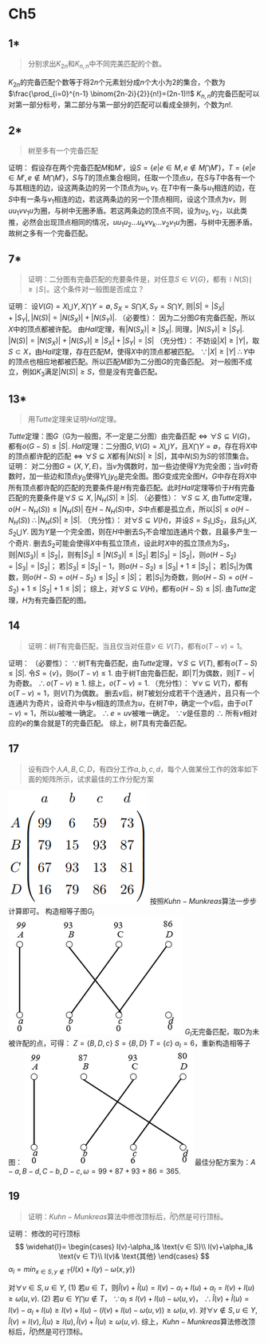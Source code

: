 # Ch5

## 1*
> 分别求出$K_{2n}$和$K_{n,n}$中不同完美匹配的个数。

$K_{2n}$的完备匹配个数等于将$2n$个元素划分成$n$个大小为2的集合，个数为
$\frac{\prod_{i=0}^{n-1} \binom{2n-2i}{2}}{n!}=(2n-1)!!$
$K_{n,n}$的完备匹配可以对第一部分标号，第二部分与第一部分的匹配可以看成全排列，个数为$n!$.





## 2*
>树至多有一个完备匹配

证明：
假设存在两个完备匹配$M$和$M‘$，设$S=\{e|e \in M, e \notin M \bigcap M'\}，T=\{e|e \in M', e \notin M \bigcap M'\}$，$S$与$T$的顶点集合相同，任取一个顶点$u$，在$S$与$T$中各有一个与其相连的边，设这两条边的另一个顶点为$u_1, v_1$. 在$T$中有一条与$u_1$相连的边，在$S$中有一条与$v_1$相连的边，若这两条边的另一个顶点相同，设这个顶点为$v$，则$uu_1vv_1u$为圈，与树中无圈矛盾。若这两条边的顶点不同，设为$u_2, v_2$，以此类推，必然会出现顶点相同的情况，$uu_1u_2...u_kvv_k...v_2v_1u$为圈，与树中无圈矛盾。
故树之多有一个完备匹配。





## 7*
>证明：二分图有完备匹配的充要条件是，对任意$S \in V\{G\}$，都有$\mid N(S) \mid \geq \mid S \mid$。这个条件对一般图是否成立？

证明：
设$V(G)=X \bigcup Y, X \bigcap Y=\emptyset, S_X=S \bigcap X, S_Y=S \bigcap Y$,
则$|S|=|S_X|+|S_Y|, |N(S)|=|N(S_X)|+|N(S_Y)|$.
（必要性）：
因为二分图$G$有完备匹配，所以$X$中的顶点都被许配。
由$Hall$定理，有$|N(S_X)| \geq |S_X|$. 同理，$|N(S_Y)| \geq |S_Y|$.
$|N(S)|=|N(S_X)|+|N(S_Y)| \geq |S_X|+|S_Y|=|S|$
（充分性）：
不妨设$|X| \geq |Y|$，取$S \subset X$，由$Hall$定理，存在匹配$M$，使得$X$中的顶点都被匹配。
$\because |X| \geq |Y|$
$\therefore Y$中的顶点也相应地都被匹配。所以匹配$M$即为二分图$G$的完备匹配。
对一般图不成立，例如$K_3$满足$|N(S)| \geq S$，但是没有完备匹配。





## 13*
>用$Tutte$定理来证明$Hall$定理。

$Tutte$定理：图$G$（G为一般图，不一定是二分图）由完备匹配$\Leftrightarrow \forall S \subseteq V(G)$，都有$o(G-S) \leq |S|$.
$Hall$定理：二分图$G, V(G)=X \bigcup Y$，且$X \bigcap Y=\emptyset$，存在将$X$中的顶点都许配的匹配$\Leftrightarrow \forall S \subseteq X$都有$|N(S)| \geq |S|$，其中$N(S)$为$S$的邻顶集合。
证明：
对二分图$G=(X,Y,E)$，当$v$为偶数时，加一些边使得$Y$为完全图；当$v$时奇数时，加一些边和顶点$y_0$使得$Y \bigcup y_0$是完全图。图$G$变成完全图$H$，$G$中存在将$X$中所有顶点都许配的匹配的充要条件是$H$有完备匹配。此时$Hall$定理等价于$H$有完备匹配的充要条件是$\forall S \subseteq X, |N_H(S)| \geq |S|$.
（必要性）：
$\forall S \subseteq X$, 由$Tutte$定理，$o(H-N_H(S)) \leq |N_H(S)|$
在$H-N_H(S)$中，$S$中点都是孤立点，所以$|S| \leq o(H-N_H(S))$
$\therefore |N_H(S)| \geq |S|$.
（充分性）：
对$\forall S \subseteq V(H)$，并设$S=S_1 \bigcup S_2$，且$S_1 \bigcup X, S_2 \bigcup Y$.
因为$Y$是一个完全图，则在$H$中删去$S_1$不会增加连通片个数，且最多产生一个奇片. 删去$S_2$可能会使得$X$中有孤立顶点，设此时$X$中的孤立顶点为$S_3$，则$|N(S_3)| \leq |S_2|$，则有$|S_3| \leq |N(S_3)| \leq |S_2|$
若$|S_3|=|S_2|$，则$o(H-S_2)=|S_3|=|S_2|$；
若$|S_3| \leq |S_2|-1$，则$o(H-S_2) \leq |S_3|+1 \leq |S_2|$；
若$|S_1|$为偶数，则$o(H-S)=o(H-S_2) \leq |S_2| \leq |S|$；
若$|S_1|$为奇数，则$o(H-S)=o(H-S_2)+1 \leq |S_2|+1 \leq |S|$；
综上，对$\forall S \subseteq V(H)$，都有$o(H-S) \leq |S|$. 由$Tutte$定理，$H$为有完备匹配的图。





## 14
>证明：树$T$有完备匹配，当且仅当对任意$v \in V(T)$，都有$o(T-v)=1$。

证明：
（必要性）：
$\because$树T有完备匹配，由$Tutte$定理，$\forall S \subseteq V(T)$, 都有$o(T-S) \leq |S|$.
令$S=\{v\}$，则$o(T-v) \leq 1$.
由于树T由完备匹配，即$|T|$为偶数，则$|T-v|$为奇数。
$\therefore o(T-v) \geq 1$.
综上，$o(T-v)=1$.
（充分性）：
$\forall v \subseteq V(T)$，都有$o(T-v)=1$，则$V(T)$为偶数。
删去$v$后，树$T$被划分成若干个连通片，且只有一个连通片为奇片，设奇片中与$v$相连的顶点为$u$，在树$T$中，确定一个$v$后，由于$o(T-v)=1$，所以$u$被唯一确定。
$\therefore e=uv$被唯一确定。
$\because v$是任意的
$\therefore$ 所有$v$相对应的$e$的集合就是T的完备匹配。
综上，树$T$具有完备匹配。





## 17
>设有四个人$A, B, C, D$，有四分工作$a, b, c, d$，每个人做某份工作的效率如下面的矩阵所示，试求最佳的工作分配方案

![Ch5-17-1](./images/Ch5-17-1.png)
按照$Kuhn-Munkreas$算法一步步计算即可。
构造相等子图$G_l$
![Ch5-17-2](./images/Ch5-17-2.png)
$G_l$无完备匹配，取D为未被许配的点，可得：
$Z=\{B, D, c\}$
$S=\{B, D\}$
$T=\{c\}$
$\alpha_l=6$，重新构造相等子图：
![Ch5-17-3](./images/Ch5-17-3.png)
最佳分配方案为：$A-a, B-d, C-b, D-c, \omega=99+87+93+86=365$.





## 19
>证明：$Kuhn-Munkreas$算法中修改顶标后，$\widehat{l}$仍然是可行顶标。

证明：
修改的可行顶标
$$
\widehat{l}=
\begin{cases}
l(v)-\alpha_l& \text{v ∈ S}\\
l(v)+\alpha_l& \text{v ∈ T}\\
l(v)& \text{其他}
\end{cases}
$$
$\alpha_l = min_{x \in S, y \notin T}\{l(x) + l(y) - \omega(x,y)\}$

对$\forall v \in S, u \in Y$,
(1) 若$u \in T$，则$\widehat{l}(v)+\widehat{l}(u)=l(v)-\alpha_l+l(u)+\alpha_l=l(v)+l(u) \geq \omega(u,v)$.
(2) 若$u \in Y \bigcap u \notin T$，
$\because \alpha_l \leq l(v) + l(u) - \omega(u,v)$，
$\therefore \widehat{l}(v)+\widehat{l}(u)=l(v)-\alpha_l+l(u) \geq l(v)+l(u)-(l(v)+l(u)-\omega(u,v)) \geq \omega(u,v)$.
对$\forall v \notin S, u \in Y$,
$\widehat{l}(v)=l(v), \widehat{l}(u) \geq l(u), \widehat{l}(v)+\widehat{l}(u) \geq \omega(u,v)$.
综上，$Kuhn-Munkreas$算法修改顶标后，$\widehat{l}$仍然是可行顶标。